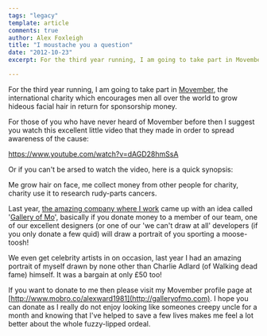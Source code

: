 ```yaml
---
tags: "legacy"
template: article 
comments: true 
author: Alex Foxleigh
title: "I moustache you a question"
date: "2012-10-23"
excerpt: For the third year running, I am going to take part in Movember, the international charity which encourages men all over the world to grow hideous facial hair in return for sponsorship money.

---
```


For the third year running, I am going to take part in [Movember](http://www.movember.com), the international charity which encourages men all over the world to grow hideous facial hair in return for sponsorship money.

<!-- end -->

For those of you who have never heard of Movember before then I suggest you watch this excellent little video that they made in order to spread awareness of the cause:

https://www.youtube.com/watch?v=dAGD28hmSsA

Or if you can't be arsed to watch the video, here is a quick synopsis:

Me grow hair on face, me collect money from other people for charity, charity use it to research rudy-parts cancers.

Last year, [the amazing company where I work](http://twentysixdigital.com/) came up with an idea called '[Gallery of Mo](http://galleryofmo.com)', basically if you donate money to a member of our team, one of our excellent designers (or one of our 'we can't draw at all' developers (if you only donate a few quid) will draw a portrait of you sporting a moose-toosh!

We even get celebrity artists in on occasion, last year I had an amazing portrait of myself drawn by none other than Charlie Adlard (of Walking dead fame) himself. It was a bargain at only £50 too!

If you want to donate to me then please visit my Movember profile page at [http://www.mobro.co/alexward1981](http://galleryofmo.com). I hope you can donate as I really do not enjoy looking like someones creepy uncle for a month and knowing that I've helped to save a few lives makes me feel a lot better about the whole fuzzy-lipped ordeal.
